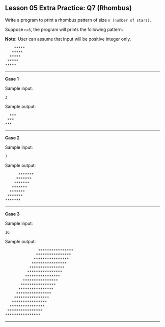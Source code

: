 ## Lesson 05 Extra Practice: Q7 (Rhombus)

Write a program to print a rhombus pattern of size `n (number of stars)`.

Suppose `n=5`, the program will prints the following pattern:

**Note:** User can assume that input will be positive integer only.

```
    *****
   ***** 
  *****  
 *****   
*****
```

<hr>

**Case 1**

Sample input:
```
3
```
Sample output:
```
  ***
 ***
***
```
<hr>

**Case 2**

Sample input:
```
7
```
Sample output:
```
      *******
     *******
    *******
   *******
  *******
 *******
*******
```
<hr>

**Case 3**

Sample input:
```
16
```
Sample output:
```
               ****************
              ****************
             ****************
            ****************
           ****************    
          ****************
         ****************
        ****************
       ****************
      ****************
     ****************
    ****************           
   ****************
  ****************
 ****************
****************
```
<hr>

